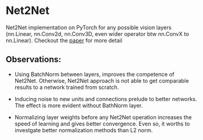 # Net2Net
Net2Net implementation on PyTorch for any possible vision layers (nn.Linear, nn.Conv2d, nn.Conv3D, even wider operator btw nn.ConvX to nn.Linear).
Checkout the [paper](https://arxiv.org/abs/1511.05641:) for more detail

## Observations:

- Using BatchNorm between layers, improves the competence of Net2Net. Otherwise, Net2Net approach is not able to get
comparable results to a network trained from scratch.

- Inducing noise to new units and connections prelude to better networks. The effect is more evident without BathNorm layer.

- Normalizing layer weights before any Net2Net operation increases the speed of learning and gives better convergence. Even so, it worths to investgate better normalization methods than L2 norm.
